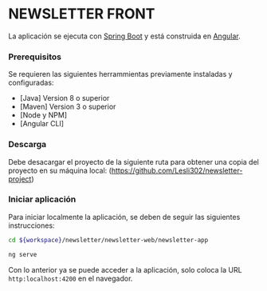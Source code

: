 # NEWSLETTER FRONT

La aplicación se ejecuta con [Spring Boot](https://spring.io/projects/spring-boot/) y está construida en [Angular](https://angular.io/start).


### Prerequisitos
Se requieren las siguientes herrammientas previamente instaladas y configuradas:
* [Java] Version 8 o superior
* [Maven] Version 3 o superior
* [Node y NPM]
* [Angular CLI] 

### Descarga
Debe desacargar el proyecto de la siguiente ruta para obtener una copia del proyecto en su máquina local:
(https://github.com/Lesli302/newsletter-project)

### Iniciar aplicación
Para iniciar localmente la aplicación, se deben de seguir las siguientes instrucciones:

```bash
cd ${workspace}/newsletter/newsletter-web/newsletter-app
```
```bash
ng serve
```
Con lo anterior ya se puede acceder a la aplicación, solo coloca la URL `http:localhost:4200` en el navegador.
